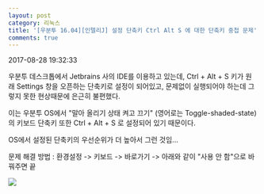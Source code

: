 ```yaml
---
layout: post
category: 리눅스
title: '[우분투 16.04][인텔리J] 설정 단축키 Ctrl Alt S 에 대한 단축키 중첩 문제'
comments: true
---
```


2017-08-28 19:32:33


우분투 데스크톱에서 Jetbrains 사의 IDE를 이용하고 있는데, Ctrl + Alt + S 키가 원래 Settings 창을 오픈하는
단축키로 설정이 되어있고, 문제없이 실행되어야 하는데 그렇지 못한 현상때문에 은근히 불편했다.
  

이는 우분투 OS에서 "말아 올리기 상태 켜고 끄기" (영어로는 Toggle-shaded-state)의 키보드 단축키 또한 Ctrl +
Alt + S 로 설정되어 있기 때문이다.

OS에서 설정된 단축키의 우선순위가 더 높아서 그런 것임...

  

문제 해결 방법 : 환경설정 -> 키보드 -> 바로가기 -> 아래와 같이 "사용 안 함"으로 바꿔주면 끝

![][link0]


[link0]:https://t1.daumcdn.net/cfile/tistory/991DA63359A3F11601
